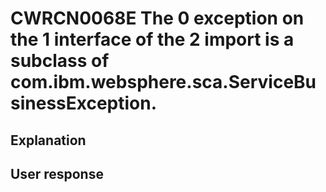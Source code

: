 # CWRCN0068E The 0 exception on the 1 interface of the 2 import is a subclass of com.ibm.websphere.sca.ServiceBusinessException.

## Explanation

## User response